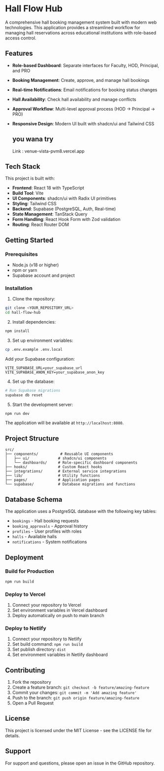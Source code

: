# Hall Flow Hub

A comprehensive hall booking management system built with modern web technologies. This application provides a streamlined workflow for managing hall reservations across educational institutions with role-based access control.

## Features

- **Role-based Dashboard**: Separate interfaces for Faculty, HOD, Principal, and PRO
- **Booking Management**: Create, approve, and manage hall bookings
- **Real-time Notifications**: Email notifications for booking status changes
- **Hall Availability**: Check hall availability and manage conflicts
- **Approval Workflow**: Multi-level approval process (HOD → Principal → PRO)
- **Responsive Design**: Modern UI built with shadcn/ui and Tailwind CSS

  ## you wana try
  Link : venue-vista-pvm8.vercel.app

## Tech Stack

This project is built with:

- **Frontend**: React 18 with TypeScript
- **Build Tool**: Vite
- **UI Components**: shadcn/ui with Radix UI primitives
- **Styling**: Tailwind CSS
- **Backend**: Supabase (PostgreSQL, Auth, Real-time)
- **State Management**: TanStack Query
- **Form Handling**: React Hook Form with Zod validation
- **Routing**: React Router DOM

## Getting Started

### Prerequisites

- Node.js (v18 or higher)
- npm or yarn
- Supabase account and project

### Installation

1. Clone the repository:
```bash
git clone <YOUR_REPOSITORY_URL>
cd hall-flow-hub
```

2. Install dependencies:
```bash
npm install
```

3. Set up environment variables:
```bash
cp .env.example .env.local
```

Add your Supabase configuration:
```env
VITE_SUPABASE_URL=your_supabase_url
VITE_SUPABASE_ANON_KEY=your_supabase_anon_key
```

4. Set up the database:
```bash
# Run Supabase migrations
supabase db reset
```

5. Start the development server:
```bash
npm run dev
```

The application will be available at `http://localhost:8080`.

## Project Structure

```
src/
├── components/          # Reusable UI components
│   ├── ui/             # shadcn/ui components
│   └── dashboards/     # Role-specific dashboard components
├── hooks/              # Custom React hooks
├── integrations/       # External service integrations
├── lib/                # Utility functions
├── pages/              # Application pages
└── supabase/           # Database migrations and functions
```

## Database Schema

The application uses a PostgreSQL database with the following key tables:
- `bookings` - Hall booking requests
- `booking_approvals` - Approval history
- `profiles` - User profiles with roles
- `halls` - Available halls
- `notifications` - System notifications

## Deployment

### Build for Production

```bash
npm run build
```

### Deploy to Vercel

1. Connect your repository to Vercel
2. Set environment variables in Vercel dashboard
3. Deploy automatically on push to main branch

### Deploy to Netlify

1. Connect your repository to Netlify
2. Set build command: `npm run build`
3. Set publish directory: `dist`
4. Set environment variables in Netlify dashboard

## Contributing

1. Fork the repository
2. Create a feature branch: `git checkout -b feature/amazing-feature`
3. Commit your changes: `git commit -m 'Add amazing feature'`
4. Push to the branch: `git push origin feature/amazing-feature`
5. Open a Pull Request

## License

This project is licensed under the MIT License - see the LICENSE file for details.

## Support

For support and questions, please open an issue in the GitHub repository.
